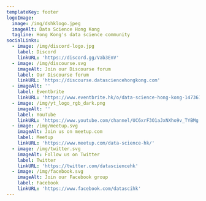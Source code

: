 ```yaml
---
templateKey: footer
logoImage:
  image: /img/dshklogo.jpeg
  imageAlt: Data Science Hong Kong
  tagline: Hong Kong's data science community
socialLinks:
  - image: /img/discord-logo.jpg
    label: Discord
    linkURL: 'https://discord.gg/Vab3EnV'
  - image: /img/discourse.svg
    imageAlt: Join our Discourse forum
    label: Our Discourse forum
    linkURL: 'https://discourse.datasciencehongkong.com'
  - imageAlt: ''
    label: Eventbrite
    linkURL: 'https://www.eventbrite.hk/o/data-science-hong-kong-14736176180'
  - image: /img/yt_logo_rgb_dark.png
    imageAlt: ''
    label: YouTube
    linkURL: 'https://www.youtube.com/channel/UC6xrF3O1aJxNXho9v_TYBMg'
  - image: /img/meetup.svg
    imageAlt: Join us on meetup.com
    label: Meetup
    linkURL: 'https://www.meetup.com/data-science-hk/'
  - image: /img/twitter.svg
    imageAlt: Follow us on Twitter
    label: Twitter
    linkURL: 'https://twitter.com/datasciencehk'
  - image: /img/facebook.svg
    imageAlt: Join our Facebook group
    label: Facebook
    linkURL: 'https://www.facebook.com/datascihk'
---
```


